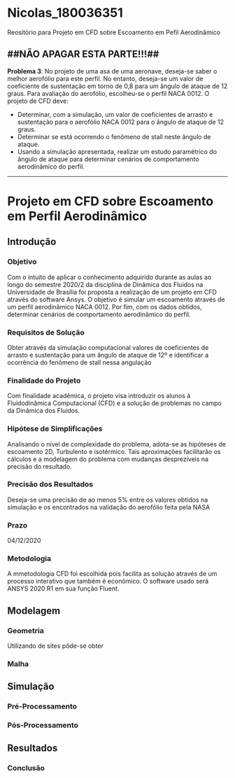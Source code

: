 # Nicolas_180036351
Reositório para Projeto em CFD sobre Escoamento em Pefil Aerodinâmico

##NÃO APAGAR ESTA PARTE!!!##
---
**Problema 3**: No projeto de uma asa de uma aeronave, deseja-se saber o melhor aerofólio para este perfil. No entanto, deseja-se um valor de coeficiente de sustentação em torno de 0,8 para um ângulo de ataque de 12 graus. Para avaliação do aerofólio, escolheu-se o perfil NACA 0012. O projeto de CFD deve:

- Determinar, com a simulação, um valor de coeficientes de arrasto e sustentação para o aerofólio NACA 0012 para o ângulo de ataque de 12 graus.
- Determinar se está ocorrendo o fenômeno de stall neste ângulo de ataque.
- Usando a simulação apresentada, realizar um estudo paramétrico do ângulo de ataque para determinar cenários de comportamento aerodinâmico do perfil.
---





# **Projeto em CFD sobre Escoamento em Perfil Aerodinâmico**

## Introdução

### Objetivo
Com o intuito de aplicar o conhecimento adquirido durante as aulas ao longo do semestre 2020/2 da disciplina de Dinâmica dos Fluidos na Universidade de Brasília foi proposta a realização de um projeto em CFD através do software Ansys. O objetivo é simular um escoamento através de um perfil aerodinâmico NACA 0012. Por fim, com os dados obtidos, determinar cenários de comportamento aerodinâmico do perfil.

  ### Requisitos de Solução
  Obter através da simulação computacional valores de coeficientes de arrasto e sustentação para um ângulo de ataque de 12º e identificar a ocorrência do fenômeno de stall nessa angulação
 
  ### Finalidade do Projeto
  Com finalidade acadêmica, o projeto visa introduzir os alunos à Fluidodinâmica Computacional (CFD) e a solução de problemas no campo da Dinâmica dos Fluidos.
  
  ### Hipótese de Simplificações 
  Analisando o nível de complexidade do problema, adota-se as hipóteses de escoamento 2D, Turbulento e isotérmico. Tais aproximações facilitarão os cálculos e a modelagem do problema com mudanças desprezíveis na precisão do resultado.
  
  ### Precisão dos Resultados 
  Deseja-se uma precisão de ao menos 5% entre os valores obtidos na simulação e os encontrados na validação do aerofólio feita pela NASA
  
  ### Prazo
  04/12/2020
  
  ### Metodologia
  A mmetodologia CFD foi escolhida pois facilita as solução através de um processo interativo que também é econômico. O software usado será ANSYS 2020 R1 em sua função Fluent.
  
  ## Modelagem
  ### Geometria
  Utilizando de sites pôde-se obter 
  ### Malha
  
  ## Simulação
  ### Pré-Processamento
  ### Pós-Processamento

  ## Resultados
  ### Conclusão
